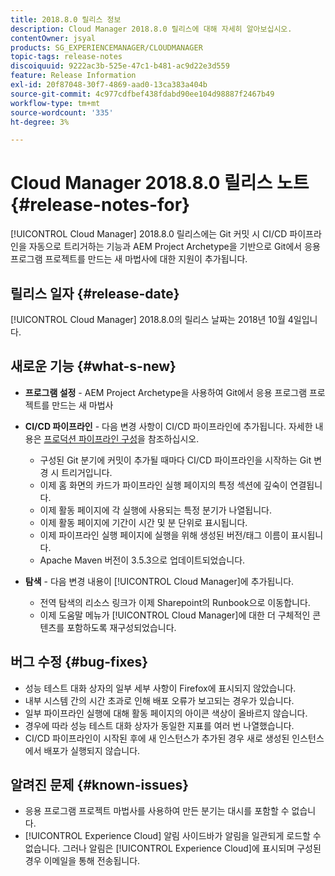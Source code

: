 ```yaml
---
title: 2018.8.0 릴리스 정보
description: Cloud Manager 2018.8.0 릴리스에 대해 자세히 알아보십시오.
contentOwner: jsyal
products: SG_EXPERIENCEMANAGER/CLOUDMANAGER
topic-tags: release-notes
discoiquuid: 9222ac3b-525e-47c1-b481-ac9d22e3d559
feature: Release Information
exl-id: 20f87048-30f7-4869-aad0-13ca383a404b
source-git-commit: 4c977cdfbef438fdabd90ee104d98887f2467b49
workflow-type: tm+mt
source-wordcount: '335'
ht-degree: 3%

---
```


# Cloud Manager 2018.8.0 릴리스 노트 {#release-notes-for}

[!UICONTROL Cloud Manager] 2018.8.0 릴리스에는 Git 커밋 시 CI/CD 파이프라인을 자동으로 트리거하는 기능과 AEM Project Archetype을 기반으로 Git에서 응용 프로그램 프로젝트를 만드는 새 마법사에 대한 지원이 추가됩니다.

## 릴리스 일자 {#release-date}

[!UICONTROL Cloud Manager] 2018.8.0의 릴리스 날짜는 2018년 10월 4일입니다.

## 새로운 기능 {#what-s-new}

* **프로그램 설정** - AEM Project Archetype을 사용하여 Git에서 응용 프로그램 프로젝트를 만드는 새 마법사

* **CI/CD 파이프라인** - 다음 변경 사항이 CI/CD 파이프라인에 추가됩니다. 자세한 내용은 [프로덕션 파이프라인 구성](/help/using/production-pipelines.md)을 참조하십시오.

   * 구성된 Git 분기에 커밋이 추가될 때마다 CI/CD 파이프라인을 시작하는 Git 변경 시 트리거입니다.
   * 이제 홈 화면의 카드가 파이프라인 실행 페이지의 특정 섹션에 깊숙이 연결됩니다.
   * 이제 활동 페이지에 각 실행에 사용되는 특정 분기가 나열됩니다.
   * 이제 활동 페이지에 기간이 시간 및 분 단위로 표시됩니다.
   * 이제 파이프라인 실행 페이지에 실행을 위해 생성된 버전/태그 이름이 표시됩니다.
   * Apache Maven 버전이 3.5.3으로 업데이트되었습니다.

* **탐색** - 다음 변경 내용이 [!UICONTROL Cloud Manager]에 추가됩니다.

   * 전역 탐색의 리소스 링크가 이제 Sharepoint의 Runbook으로 이동합니다.
   * 이제 도움말 메뉴가 [!UICONTROL Cloud Manager]에 대한 더 구체적인 콘텐츠를 포함하도록 재구성되었습니다.

## 버그 수정 {#bug-fixes}

* 성능 테스트 대화 상자의 일부 세부 사항이 Firefox에 표시되지 않았습니다.
* 내부 시스템 간의 시간 초과로 인해 배포 오류가 보고되는 경우가 있습니다.
* 일부 파이프라인 실행에 대해 활동 페이지의 아이콘 색상이 올바르지 않습니다.
* 경우에 따라 성능 테스트 대화 상자가 동일한 지표를 여러 번 나열했습니다.
* CI/CD 파이프라인이 시작된 후에 새 인스턴스가 추가된 경우 새로 생성된 인스턴스에서 배포가 실행되지 않습니다.

## 알려진 문제 {#known-issues}

* 응용 프로그램 프로젝트 마법사를 사용하여 만든 분기는 대시를 포함할 수 없습니다.
* [!UICONTROL Experience Cloud] 알림 사이드바가 알림을 일관되게 로드할 수 없습니다. 그러나 알림은 [!UICONTROL Experience Cloud]에 표시되며 구성된 경우 이메일을 통해 전송됩니다.
